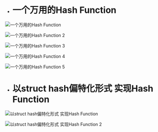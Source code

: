 - # 一个万用的Hash Function

![一个万用的Hash Function](https://github.com/havenow/my-C-plus-plus/blob/master/STL%E6%A0%87%E5%87%86%E5%BA%93%E4%B8%8E%E6%B3%9B%E5%9E%8B%E7%BC%96%E7%A8%8B/images/%E4%B8%80%E4%B8%AA%E4%B8%87%E7%94%A8%E7%9A%84Hash%20Function.png)  

![一个万用的Hash Function 2](https://github.com/havenow/my-C-plus-plus/blob/master/STL%E6%A0%87%E5%87%86%E5%BA%93%E4%B8%8E%E6%B3%9B%E5%9E%8B%E7%BC%96%E7%A8%8B/images/%E4%B8%80%E4%B8%AA%E4%B8%87%E7%94%A8%E7%9A%84Hash%20Function%202.png)  

![一个万用的Hash Function 3](https://github.com/havenow/my-C-plus-plus/blob/master/STL%E6%A0%87%E5%87%86%E5%BA%93%E4%B8%8E%E6%B3%9B%E5%9E%8B%E7%BC%96%E7%A8%8B/images/%E4%B8%80%E4%B8%AA%E4%B8%87%E7%94%A8%E7%9A%84Hash%20Function%203.png)  

![一个万用的Hash Function 4](https://github.com/havenow/my-C-plus-plus/blob/master/STL%E6%A0%87%E5%87%86%E5%BA%93%E4%B8%8E%E6%B3%9B%E5%9E%8B%E7%BC%96%E7%A8%8B/images/%E4%B8%80%E4%B8%AA%E4%B8%87%E7%94%A8%E7%9A%84Hash%20Function%204.png)  

![一个万用的Hash Function 5](https://github.com/havenow/my-C-plus-plus/blob/master/STL%E6%A0%87%E5%87%86%E5%BA%93%E4%B8%8E%E6%B3%9B%E5%9E%8B%E7%BC%96%E7%A8%8B/images/%E4%B8%80%E4%B8%AA%E4%B8%87%E7%94%A8%E7%9A%84Hash%20Function%205.png)  

- # 以struct hash偏特化形式 实现Hash Function

![以struct hash偏特化形式 实现Hash Function](https://github.com/havenow/my-C-plus-plus/blob/master/STL%E6%A0%87%E5%87%86%E5%BA%93%E4%B8%8E%E6%B3%9B%E5%9E%8B%E7%BC%96%E7%A8%8B/images/%E4%BB%A5struct%20hash%E5%81%8F%E7%89%B9%E5%8C%96%E5%BD%A2%E5%BC%8F%20%E5%AE%9E%E7%8E%B0Hash%20Function.png)  

![以struct hash偏特化形式 实现Hash Function 2](https://github.com/havenow/my-C-plus-plus/blob/master/STL%E6%A0%87%E5%87%86%E5%BA%93%E4%B8%8E%E6%B3%9B%E5%9E%8B%E7%BC%96%E7%A8%8B/images/%E4%BB%A5struct%20hash%E5%81%8F%E7%89%B9%E5%8C%96%E5%BD%A2%E5%BC%8F%20%E5%AE%9E%E7%8E%B0Hash%20Function%203.png)  
